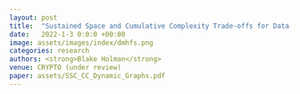 ```yaml
---
layout: post
title:  "Sustained Space and Cumulative Complexity Trade-offs for Data-Dependent Memory-Hard Functions"
date:   2022-1-3 0:0:0 +00:00
image: assets/images/index/dmhfs.png
categories: research
authors: <strong>Blake Holman</strong>
venue: CRYPTO (under review)
paper: assets/SSC_CC_Dynamic_Graphs.pdf
---
```


